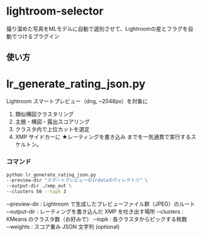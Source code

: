 # lightroom-selector
撮り溜めた写真をMLモデルに自動で選別させて、Lightroomの星とフラグを自動でつけるプラグイン

## 使い方

lr_generate_rating_json.py 
====================
Lightroom スマートプレビュー（dng, ~2048px）を対象に
1. 類似構図クラスタリング
2. 主題・構図・露出スコアリング
3. クラスタ内で上位カットを選定
4. XMP サイドカーに ★レーティングを書き込み
までを一気通貫で実行するスケルトン。

### コマンド

```bash
python lr_generate_rating_json.py 
--preview-dir "スマートプレビューのlrdataのディレクトリ" \
--output-dir ./xmp_out \
--clusters 50 --topk 3
```

‑‑preview-dir  : Lightroom で生成したプレビューファイル群（JPEG）のルート
‑‑output-dir   : レーティングを書き込んだ XMP を吐き出す場所
‑‑clusters     : KMeans のクラスタ数（お好みで）
‑‑topk         : 各クラスタからピックする枚数
‑‑weights      : スコア重み JSON 文字列 (optional)
